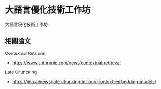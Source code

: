 # 大語言優化技術工作坊
大語言優化技術工作坊

## 相關論文
 Contextual Retrieval
 - https://www.anthropic.com/news/contextual-retrieval

Late Chuncking
- https://jina.ai/news/late-chunking-in-long-context-embedding-models/
